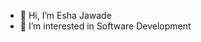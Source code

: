 - 👋 Hi, I’m Esha Jawade
- 👀 I’m interested in Software Development

<!---
Esha-Tech-Journey/Esha-Tech-Journey is a ✨ special ✨ repository because its `README.md` (this file) appears on your GitHub profile.
You can click the Preview link to take a look at your changes.
--->
